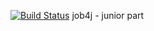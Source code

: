 [![Build Status](https://travis-ci.org/iudini/job4j_design.svg?branch=master)](https://travis-ci.org/iudini/job4j_design)
job4j - junior part